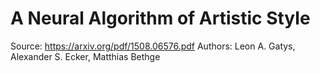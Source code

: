 # A Neural Algorithm of Artistic Style

Source: https://arxiv.org/pdf/1508.06576.pdf
Authors: Leon A. Gatys, Alexander S. Ecker, Matthias Bethge